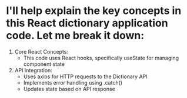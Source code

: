 # I'll help explain the key concepts in this React dictionary application code. Let me break it down:
1. Core React Concepts:
   - This code uses React hooks, specifically useState for managing component state
2. API Integration:
   - Uses axios for HTTP requests to the Dictionary API
   - Implements error handling using .catch()
   - Updates state based on API response

